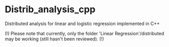 # Distrib_analysis_cpp
Distributed analysis for linear and logistic regression implemented in C++

(!)
Please note that currently, only the folder 'Linear Regression'/distributed may be working (still hasn't been reviewed).
(!)